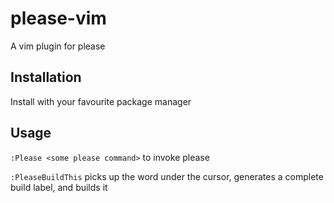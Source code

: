 # please-vim
A vim plugin for please

## Installation
Install with your favourite package manager

## Usage
`:Please <some please command>` to invoke please

`:PleaseBuildThis` picks up the word under the cursor, generates a complete build label, and builds it
